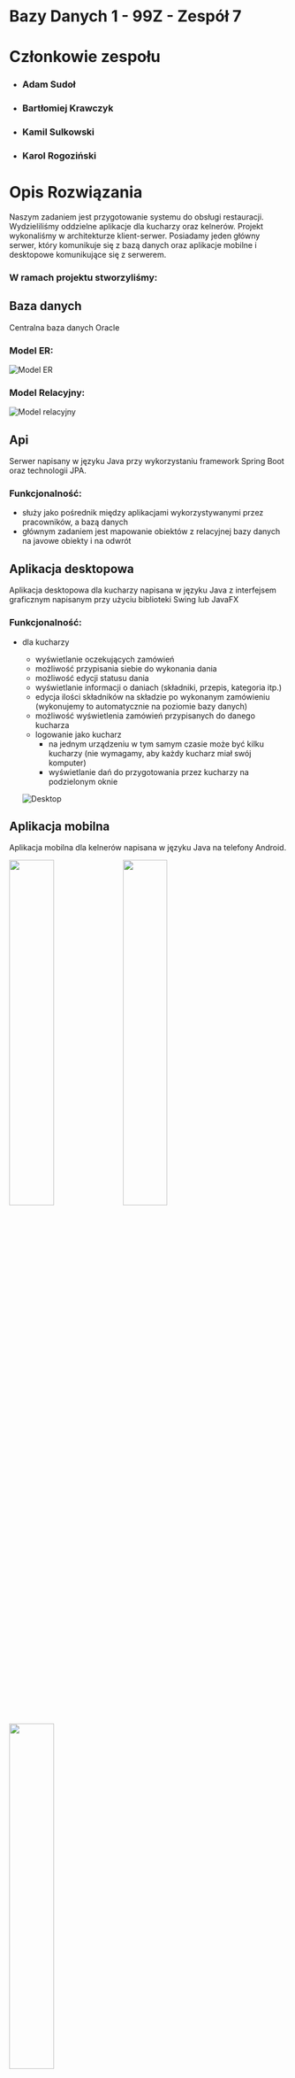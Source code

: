 # Bazy Danych 1 - 99Z - Zespół 7

# Członkowie zespołu

- ### **Adam Sudoł**
- ### **Bartłomiej Krawczyk**
- ### **Kamil Sulkowski**
- ### **Karol Rogoziński**

# Opis Rozwiązania

Naszym zadaniem jest przygotowanie systemu do obsługi restauracji.
Wydzieliliśmy oddzielne aplikacje dla kucharzy oraz kelnerów.
Projekt wykonaliśmy w architekturze klient-serwer.
Posiadamy jeden główny serwer, który komunikuje się z bazą danych oraz aplikacje mobilne i desktopowe komunikujące się z serwerem.

### W ramach projektu stworzyliśmy:

## Baza danych

Centralna baza danych Oracle

### Model ER:

![Model ER](./er_model.png)

### Model Relacyjny:

![Model relacyjny](./relational_model.png)


## Api

Serwer napisany w języku Java przy wykorzystaniu framework Spring Boot oraz technologii JPA.

### Funkcjonalność:

- służy jako pośrednik między aplikacjami wykorzystywanymi przez pracowników, a bazą danych
- głównym zadaniem jest mapowanie obiektów z relacyjnej bazy danych na javowe obiekty i na odwrót

## Aplikacja desktopowa

Aplikacja desktopowa dla kucharzy napisana w języku Java z interfejsem graficznym napisanym przy użyciu biblioteki Swing lub JavaFX

### Funkcjonalność:

- dla kucharzy

  - wyświetlanie oczekujących zamówień
  - możliwość przypisania siebie do wykonania dania
  - możliwość edycji statusu dania
  - wyświetlanie informacji o daniach (składniki, przepis, kategoria itp.)
  - edycja ilości składników na składzie po wykonanym zamówieniu (wykonujemy to automatycznie na poziomie bazy danych)
  - możliwość wyświetlenia zamówień przypisanych do danego kucharza
  - logowanie jako kucharz
    - na jednym urządzeniu w tym samym czasie może być kilku kucharzy (nie wymagamy, aby każdy kucharz miał swój komputer)
    - wyświetlanie dań do przygotowania przez kucharzy na podzielonym oknie

  ![Desktop](./desktop.png)

## Aplikacja mobilna

Aplikacja mobilna dla kelnerów napisana w języku Java na telefony Android.

<img src="./android1.jpg" width="40%"/>
<img src="./android2.jpg" width="40%"/>
<img src="./android3.jpg" width="40%"/>

### Funkcjonalność:

- dla kelnerów
  - dodawanie nowego rachunku
  - przeglądanie kategorii dań
  - przeglądanie dostępnych dań w ramach kategorii
  - składanie zamówień na dania w ramach danego rachunku
  - logowanie jako kelner
    - na jednym urządzeniu może być zalogowany tylko jeden użytkownik (zakładamy, że każdy kelner ma swój telefon)
  - wyświetlanie otwartego rachunku przypisanego do danego kelnera
  - zamknięcie rachunku - wyświetlenie sumy do zapłaty

## Krytyczna ocena rozwiązania

### Znane ograniczenia:
- w takiej formie w jakiej przygotowaliśmy bazę danych, nie jesteśmy w stanie skalować systemu na więcej placówek, dla każdej nowej placówki należałoby założyć oddzielną bazę danych


### Możliwości dalszego rozwoju:

Aplikacja desktopowa dla adminów (w tej chwili funkcjonalności te można zastąpić bezpośrednim dostępem tych osób do bazy danych)

- dla admina

  - crud składniki / produkty
  - crud dania
  - crud pracownicy
  - crud stoliki
  - crud kategorie
